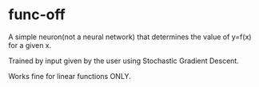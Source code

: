 # func-off
A simple neuron(not a neural network) that determines the value of y=f(x) for a given x.

Trained by input given by the user using Stochastic Gradient Descent.

Works fine for linear functions ONLY.
